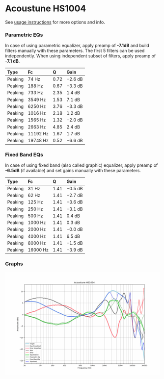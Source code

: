 # Acoustune HS1004
See [usage instructions](https://github.com/jaakkopasanen/AutoEq#usage) for more options and info.

### Parametric EQs
In case of using parametric equalizer, apply preamp of **-7.1dB** and build filters manually
with these parameters. The first 5 filters can be used independently.
When using independent subset of filters, apply preamp of **-7.1 dB**.

| Type    | Fc       |    Q | Gain    |
|:--------|:---------|:-----|:--------|
| Peaking | 74 Hz    | 0.72 | -2.6 dB |
| Peaking | 188 Hz   | 0.67 | -3.3 dB |
| Peaking | 733 Hz   | 2.35 | 1.4 dB  |
| Peaking | 3549 Hz  | 1.53 | 7.1 dB  |
| Peaking | 6250 Hz  | 3.76 | -3.3 dB |
| Peaking | 1016 Hz  | 2.18 | 1.2 dB  |
| Peaking | 1565 Hz  | 1.32 | -2.0 dB |
| Peaking | 2663 Hz  | 4.85 | 2.4 dB  |
| Peaking | 11192 Hz | 1.67 | 1.7 dB  |
| Peaking | 19748 Hz | 0.52 | -6.6 dB |

### Fixed Band EQs
In case of using fixed band (also called graphic) equalizer, apply preamp of **-6.5dB**
(if available) and set gains manually with these parameters.

| Type    | Fc       |    Q | Gain    |
|:--------|:---------|:-----|:--------|
| Peaking | 31 Hz    | 1.41 | -0.5 dB |
| Peaking | 62 Hz    | 1.41 | -2.7 dB |
| Peaking | 125 Hz   | 1.41 | -3.6 dB |
| Peaking | 250 Hz   | 1.41 | -3.1 dB |
| Peaking | 500 Hz   | 1.41 | 0.4 dB  |
| Peaking | 1000 Hz  | 1.41 | 0.3 dB  |
| Peaking | 2000 Hz  | 1.41 | -0.0 dB |
| Peaking | 4000 Hz  | 1.41 | 6.5 dB  |
| Peaking | 8000 Hz  | 1.41 | -1.5 dB |
| Peaking | 16000 Hz | 1.41 | -3.9 dB |

### Graphs
![](./Acoustune%20HS1004.png)